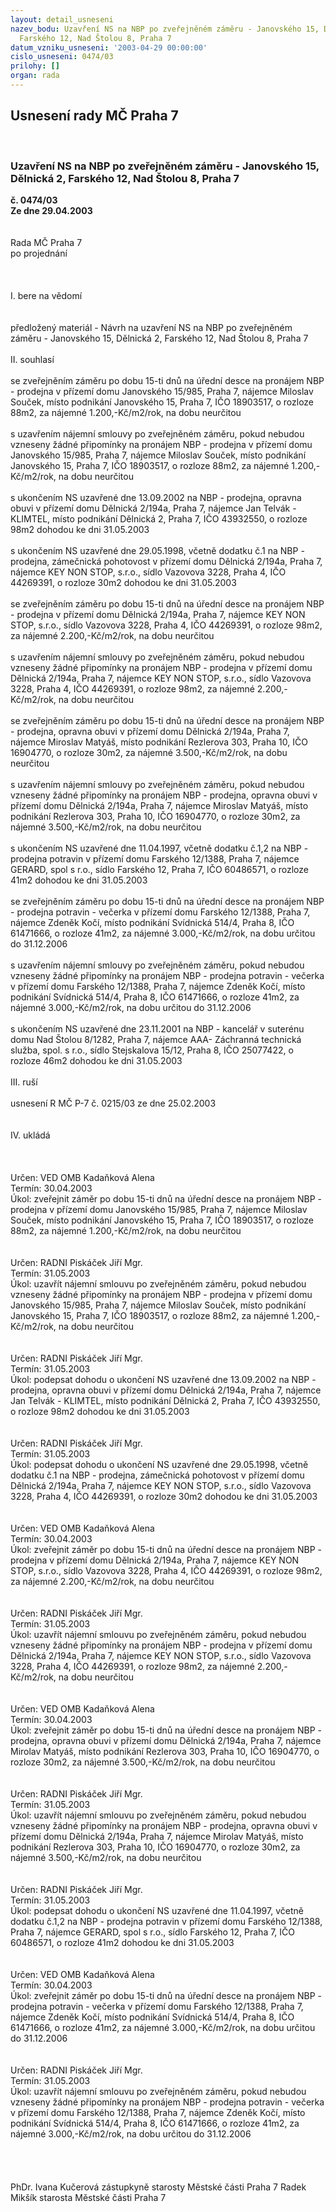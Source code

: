 ```yaml
---
layout: detail_usneseni
nazev_bodu: Uzavření NS na NBP po zveřejněném záměru - Janovského 15, Dělnická 2,
  Farského 12, Nad Štolou 8, Praha 7
datum_vzniku_usneseni: '2003-04-29 00:00:00'
cislo_usneseni: 0474/03
prilohy: []
organ: rada
---
```

<div id="ucUsn_pList" class="usn">
	<span><h2>Usnesení rady MČ Praha 7 </h2>
<br></span><div class="standBody">
<span><h3>Uzavření NS na NBP po zveřejněném záměru - Janovského 15, Dělnická 2, Farského 12, Nad Štolou 8, Praha 7</h3></span><div class="center">
		<strong>č. 0474/03</strong><br>
	</div>
<div class="center">
		<strong>Ze dne 29.04.2003</strong><br><br>
	</div>
<br>Rada MČ Praha 7<br>po projednání<br><br><br><br>I.	bere na vědomí<br><br> <br>předložený materiál - Návrh na uzavření NS na NBP po zveřejněném záměru - Janovského 15, Dělnická 2, Farského 12, Nad Štolou 8, Praha 7 <br><br>II.	souhlasí <br><br>se zveřejněním záměru po dobu 15-ti dnů na úřední desce na pronájem NBP -  prodejna v přízemí domu Janovského 15/985, Praha 7, nájemce Miloslav Souček, místo podnikání Janovského 15, Praha 7, IČO 18903517, o rozloze 88m2, za nájemné  1.200,-Kč/m2/rok, na dobu neurčitou   <br><br>s uzavřením nájemní smlouvy po zveřejněném záměru, pokud nebudou vzneseny žádné připomínky na pronájem NBP - prodejna v přízemí domu Janovského 15/985, Praha 7, nájemce Miloslav Souček, místo podnikání Janovského 15, Praha 7, IČO 18903517, o rozloze 88m2, za nájemné  1.200,-Kč/m2/rok, na dobu neurčitou   <br><br>s ukončením NS uzavřené dne 13.09.2002 na NBP - prodejna, opravna obuvi  v přízemí domu Dělnická 2/194a, Praha 7, nájemce Jan Telvák - KLIMTEL, místo podnikání Dělnická 2, Praha 7, IČO 43932550, o rozloze 98m2 dohodou ke dni 31.05.2003<br><br>s ukončením NS uzavřené dne 29.05.1998, včetně dodatku č.1 na NBP - prodejna, zámečnická pohotovost v přízemí domu Dělnická 2/194a, Praha 7, nájemce KEY NON STOP, s.r.o., sídlo Vazovova 3228, Praha 4, IČO 44269391, o rozloze 30m2 dohodou ke dni 31.05.2003<br><br>se zveřejněním záměru po dobu 15-ti dnů na úřední desce na pronájem NBP -  prodejna v přízemí domu Dělnická 2/194a, Praha 7, nájemce KEY NON STOP, s.r.o., sídlo Vazovova 3228, Praha 4, IČO 44269391, o rozloze 98m2, za nájemné  2.200,-Kč/m2/rok, na dobu neurčitou    <br><br>s uzavřením nájemní smlouvy po zveřejněném záměru, pokud nebudou vzneseny žádné připomínky na pronájem NBP - prodejna v přízemí domu Dělnická 2/194a, Praha 7, nájemce KEY NON STOP, s.r.o., sídlo Vazovova 3228, Praha 4, IČO 44269391, o rozloze 98m2, za nájemné  2.200,-Kč/m2/rok, na dobu neurčitou    <br><br>se zveřejněním záměru po dobu 15-ti dnů na úřední desce na pronájem NBP -  prodejna, opravna obuvi v přízemí domu Dělnická 2/194a, Praha 7, nájemce Miroslav Matyáš, místo podnikání Rezlerova 303, Praha 10, IČO 16904770, o rozloze 30m2, za nájemné 3.500,-Kč/m2/rok, na dobu neurčitou<br><br>s uzavřením nájemní smlouvy po zveřejněném záměru, pokud nebudou vzneseny žádné připomínky na pronájem NBP - prodejna, opravna obuvi v přízemí domu Dělnická 2/194a, Praha 7, nájemce Miroslav Matyáš, místo podnikání Rezlerova 303, Praha 10, IČO 16904770, o rozloze 30m2, za nájemné 3.500,-Kč/m2/rok, na dobu neurčitou<br><br>s ukončením NS uzavřené dne 11.04.1997, včetně dodatku č.1,2  na NBP - prodejna potravin v přízemí domu Farského 12/1388, Praha 7, nájemce GERARD, spol s r.o., sídlo Farského 12, Praha 7, IČO 60486571, o rozloze 41m2 dohodou ke dni 31.05.2003<br><br>se zveřejněním záměru po dobu 15-ti dnů na úřední desce na pronájem NBP -  prodejna potravin - večerka v přízemí domu Farského 12/1388, Praha 7, nájemce Zdeněk Kočí, místo podnikání Svídnická 514/4, Praha 8, IČO 61471666, o rozloze 41m2, za nájemné 3.000,-Kč/m2/rok, na dobu určitou do 31.12.2006<br><br>s uzavřením nájemní smlouvy po zveřejněném záměru, pokud nebudou vzneseny žádné připomínky na pronájem NBP - prodejna potravin - večerka v přízemí domu Farského 12/1388, Praha 7, nájemce Zdeněk Kočí, místo podnikání Svídnická 514/4, Praha 8, IČO 61471666, o rozloze 41m2, za nájemné 3.000,-Kč/m2/rok, na dobu určitou do 31.12.2006<br><br>s ukončením NS uzavřené dne 23.11.2001 na NBP - kancelář v suterénu domu Nad Štolou 8/1282, Praha 7, nájemce AAA- Záchranná technická služba, spol. s r.o., sídlo Stejskalova 15/12, Praha 8, IČO 25077422, o rozloze 46m2 dohodou ke dni 31.05.2003<br><br>III.	ruší <br><br>usnesení R MČ P-7 č. 0215/03 ze dne 25.02.2003<br><br><br>IV.	ukládá <br><br><br> <br>Určen:	VED OMB Kadaňková Alena<br>Termín: 30.04.2003<br>Úkol:	zveřejnit záměr po dobu 15-ti dnů na úřední desce na pronájem NBP -  prodejna v přízemí domu Janovského 15/985, Praha 7, nájemce Miloslav Souček, místo podnikání Janovského 15, Praha 7, IČO 18903517, o rozloze 88m2, za nájemné  1.200,-Kč/m2/rok, na dobu neurčitou<br> <br><br>Určen:	RADNI Piskáček Jiří Mgr.<br>Termín: 31.05.2003<br>Úkol:	uzavřít nájemní smlouvu po zveřejněném záměru, pokud nebudou vzneseny žádné připomínky na pronájem NBP - prodejna v přízemí domu Janovského 15/985, Praha 7, nájemce Miloslav Souček, místo podnikání Janovského 15, Praha 7, IČO 18903517, o rozloze 88m2, za nájemné  1.200,-Kč/m2/rok, na dobu neurčitou <br> <br><br>Určen:	RADNI Piskáček Jiří Mgr.<br>Termín: 31.05.2003<br>Úkol:	podepsat dohodu o ukončení NS uzavřené dne 13.09.2002 na NBP - prodejna, opravna obuvi  v přízemí domu Dělnická 2/194a, Praha 7, nájemce Jan Telvák - KLIMTEL, místo podnikání Dělnická 2, Praha 7, IČO 43932550, o rozloze 98m2 dohodou ke dni 31.05.2003<br> <br><br>Určen:	RADNI Piskáček Jiří Mgr.<br>Termín: 31.05.2003<br>Úkol:	podepsat dohodu o ukončení NS uzavřené dne 29.05.1998, včetně dodatku č.1 na NBP - prodejna, zámečnická pohotovost v přízemí domu Dělnická 2/194a, Praha 7, nájemce KEY NON STOP, s.r.o., sídlo Vazovova 3228, Praha 4, IČO 44269391, o rozloze 30m2 dohodou ke dni 31.05.2003<br> <br><br>Určen:	VED OMB Kadaňková Alena<br>Termín: 30.04.2003<br>Úkol:	zveřejnit záměr po dobu 15-ti dnů na úřední desce na pronájem NBP -  prodejna v přízemí domu Dělnická 2/194a, Praha 7, nájemce KEY NON STOP, s.r.o., sídlo Vazovova 3228, Praha 4, IČO 44269391, o rozloze 98m2, za nájemné  2.200,-Kč/m2/rok, na dobu neurčitou<br> <br><br>Určen:	RADNI Piskáček Jiří Mgr.<br>Termín: 31.05.2003<br>Úkol:	uzavřít nájemní smlouvu po zveřejněném záměru, pokud nebudou vzneseny žádné připomínky na pronájem NBP - prodejna v přízemí domu Dělnická 2/194a, Praha 7, nájemce KEY NON STOP, s.r.o., sídlo Vazovova 3228, Praha 4, IČO 44269391, o rozloze 98m2, za nájemné  2.200,-Kč/m2/rok, na dobu neurčitou<br> <br><br>Určen:	VED OMB Kadaňková Alena<br>Termín: 30.04.2003<br>Úkol:	zveřejnit záměr po dobu 15-ti dnů na úřední desce na pronájem NBP -  prodejna, opravna obuvi v přízemí domu Dělnická 2/194a, Praha 7, nájemce Mirolav Matyáš, místo podnikání Rezlerova 303, Praha 10, IČO 16904770, o rozloze 30m2, za nájemné 3.500,-Kč/m2/rok, na dobu neurčitou<br> <br><br>Určen:	RADNI Piskáček Jiří Mgr.<br>Termín: 31.05.2003<br>Úkol:	uzavřít nájemní smlouvu po zveřejněném záměru, pokud nebudou vzneseny žádné připomínky na pronájem NBP - prodejna, opravna obuvi v přízemí domu Dělnická 2/194a, Praha 7, nájemce Mirolav Matyáš, místo podnikání Rezlerova 303, Praha 10, IČO 16904770, o rozloze 30m2, za nájemné 3.500,-Kč/m2/rok, na dobu neurčitou<br> <br><br>Určen:	RADNI Piskáček Jiří Mgr.<br>Termín: 31.05.2003<br>Úkol:	podepsat dohodu o ukončení NS uzavřené dne 11.04.1997, včetně dodatku č.1,2 na NBP - prodejna potravin v přízemí domu Farského 12/1388, Praha 7, nájemce GERARD, spol s r.o., sídlo Farského 12, Praha 7, IČO 60486571, o rozloze 41m2 dohodou ke dni 31.05.2003<br> <br> <br>Určen:	VED OMB Kadaňková Alena<br>Termín: 30.04.2003<br>Úkol:	zveřejnit záměr po dobu 15-ti dnů na úřední desce na pronájem NBP -  prodejna potravin - večerka v přízemí domu Farského 12/1388, Praha 7, nájemce Zdeněk Kočí, místo podnikání Svídnická 514/4, Praha 8, IČO 61471666, o rozloze 41m2, za nájemné 3.000,-Kč/m2/rok, na dobu určitou do 31.12.2006<br> <br><br>Určen:	RADNI Piskáček Jiří Mgr.<br>Termín: 31.05.2003<br>Úkol:	uzavřít nájemní smlouvu po zveřejněném záměru, pokud nebudou vzneseny žádné připomínky na pronájem NBP - prodejna potravin - večerka v přízemí domu Farského 12/1388, Praha 7, nájemce Zdeněk Kočí, místo podnikání Svídnická 514/4, Praha 8, IČO 61471666, o rozloze 41m2, za nájemné 3.000,-Kč/m2/rok, na dobu určitou do 31.12.2006<br> <br><br> <br>	<br>PhDr. Ivana Kučerová zástupkyně starosty Městské části Praha 7	 Radek Mikšík starosta Městské části Praha 7<br>	<br><br>
</div>
</div>